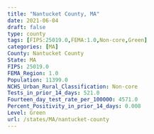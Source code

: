 ```yaml
---
title: "Nantucket County, MA"
date: 2021-06-04
draft: false
type: county
tags: [FIPS:25019.0,FEMA:1.0,Non-core,Green]
categories: [MA]
County: Nantucket County
State: MA
FIPS: 25019.0
FEMA_Region: 1.0
Population: 11399.0
NCHS_Urban_Rural_Classification: Non-core
Tests_in_prior_14_days: 521.0
Fourteen_day_test_rate_per_100000: 4571.0
Percent_Positivity_in_prior_14_days: 0.008
Level: Green
url: /states/MA/nantucket-county
---
```



